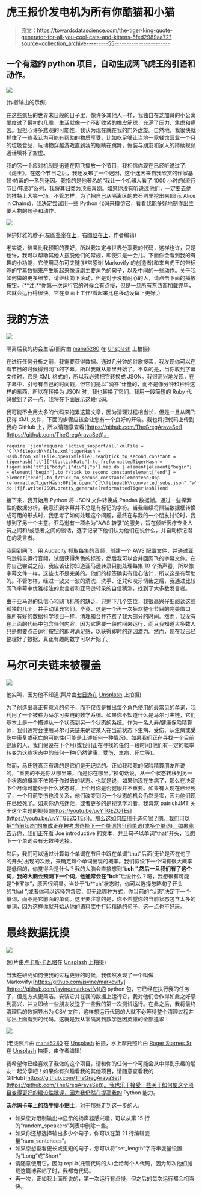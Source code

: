 # 虎王报价发电机为所有你酷猫和小猫

> 原文：<https://towardsdatascience.com/the-tiger-king-quote-generator-for-all-you-cool-cats-and-kittens-5fed2989aa72?source=collection_archive---------55----------------------->

## 一个有趣的 python 项目，自动生成网飞虎王的引语和动作。

![](img/573d47aa47cf896fce5674c7391cf45d.png)

(作者输出的示例)

在这些疯狂的世界末日般的日子里，像许多其他人一样，我独自在芝加哥的小公寓里度过了最初的几周，生活就像一个不断收紧的橡皮筋球，充满了压力、焦虑和痛苦。我担心许多悲观的可能性，我认为现在就在我的门外盘旋。自然地，我很快就抓住了一些我认为可能有帮助的物质享受，比如吃足够让当地一家餐馆营业一个月的垃圾食品，玩动物穿越游戏直到我的眼睛在跳舞，假装与朋友和家人的持续视频通话填补了空虚。

我的另一个应对机制是迅速在网飞播放一个节目，我相信你现在已经听说过了:《虎王》。在这个节目之后，我还发布了一个迷因，这个迷因来自我欣赏的作家基顿·帕蒂的一系列迷因。我指的是他著名的“我让一个机器人看了 1000 小时的(流行节目/电影)”系列，我将其归类为顶级喜剧。如果你没有听说过他们，一定要去他的推特上大笑一场。不管怎样，为了把自己从隔离区的岩石洞里挖出来(暗示 Alice in Chains)，我决定尝试用一些 Python 代码来模仿它，看看我能多好地制作出主要人物的句子和动作。

![](img/52d6fb0f34ec39c0136a2b032055ec5d.png)

保护好雅的脖子(左图[朴宰](https://unsplash.com/@jaehunpark?utm_source=unsplash&utm_medium=referral&utm_content=creditCopyText)在[上](https://unsplash.com/@garaya/likes?utm_source=unsplash&utm_medium=referral&utm_content=creditCopyText)，右图[赵](https://unsplash.com/@kivenzhao?utm_source=unsplash&utm_medium=referral&utm_content=creditCopyText)在[上](https://unsplash.com/@garaya/likes?utm_source=unsplash&utm_medium=referral&utm_content=creditCopyText)，作者编辑)

老实说，结果比我预期的要好，所以我决定与世界分享我的代码，这样也许，只是也许，我可以帮助其他人摆脱他们的常规，即使只是一会儿。下面你会看到我的有趣的小功能，它使用马尔可夫链(非常感谢 Markovify 的创造者)和来自虎王的带标签的字幕数据来产生听起来像该剧主要角色的句子，以及中间的一些动作。关于我如何做的更多细节，请继续向下滚动，但是对于没有耐心的人，请点击下面的播放按钮。(**注:**你第一次运行它的时候会有点慢，但是一旦所有东西都加载完毕，它就会运行得很快。它在桌面上工作/看起来比在移动设备上更好。)

# **我的方法**

![](img/b64f42abdfe323f402dc4f73ce8657e1.png)

隔离后我的约会生活(照片由 [mana5280](https://unsplash.com/@mana5280?utm_source=unsplash&utm_medium=referral&utm_content=creditCopyText) 在 [Unsplash](https://unsplash.com/@garaya/likes?utm_source=unsplash&utm_medium=referral&utm_content=creditCopyText) 上拍摄)

在进行任何分析之前，我需要获得数据。通过几分钟的谷歌搜索，我发现你可以在看节目的时候得到网飞的字幕，所以我就从那里开始了。不幸的是，当你收到字幕文件时，它是 XML 格式的，所以我必须把它转换成 JSON。我很高兴地发现，在字幕中，引号有自己的时间戳，但它们是以“滴答”计量的，而不是像分钟和秒钟这样的东西，所以在转换为 JSON 时，我也转换了它们。我用一段简短的 Ruby 代码做到了这一点，我将在下面展示这段代码。

我可能不会用太多的代码来拖累这篇文章，因为清理过程相当长，但是一旦从网飞获得 XML 文件，下面的步骤应该会让您有一个良好的开端。我也将把代码上传到我的 GitHub 上，所以请随意查看([https://github.com/TheGregArayaSet](https://github.com/TheGregArayaSet))。

```
require 'json'require 'active_support/all'xmlFile = "C:\\filepath\\file.xml"tigerHash = Hash.from_xml(File.open(xmlFile).read)tick_to_second_constant = tigerHash["tt"]["ttp:tickRate"].to_freformattedTigerHash = tigerHash["tt"]["body"]["div"]["p"].map do | element|element["begin"] = element["begin"].to_f/tick_to_second_constantelement["end"] = element["end"].to_f/tick_to_second_constantelementend;0pp reformattedTigerHash;0File.open("C:\\filepath\\converted_subs.json","w") do |f|f.write(JSON.pretty_generate(reformattedTigerHash))end
```

接下来，我开始用 Python 将 JSON 文件转换成 Pandas 数据帧。通过一些探索性的数据分析，我意识到字幕并不总是有标记的字符。当我继续将熊猫数据框转换成可用的形式时，我思考了如何处理这个问题，最终在与我的一个朋友讨论时，我想到了另一个主意。亚马逊有一项名为“AWS 转录”的服务，旨在倾听医疗专业人员之间和/或患者之间的谈话，逐字记录下他们认为他们在说什么，并自动标记潜在的发言者。

我回到网飞，用 Audacity 抓取每集的音频，创建一个 AWS 配置文件，并通过亚马逊转录运行音频，试图获得角色的标签，然后我可以合并回网飞的字幕文件。在你自己尝试之前，我应该让你知道亚马逊转录只能处理每集 10 个扬声器，所以像字幕文件一样，这些也不是完美的。他们的标签确实有信心估计，所以这是有帮助的。不管怎样，经过一波又一波的清洗、洗手、诅咒和咬牙切齿之后，我通过比较网飞字幕中优雅标注的发言者和亚马逊转录的自信猜测，找到了大多数发言者。

由于亚马逊的低信心和网飞标签的缺乏，只剩下几个空位，我很高兴仔细阅读这些孤独的几个，并手动填充它们。毕竟，这是一个再一次狂欢整个节目的完美借口。像所有好的数据科学项目一样，清理和合并花费了我大部分的时间。然而，我没有在上面的代码中包含任何内容，因为它需要一段时间来运行，而且我知道大多数人只是想要点击运行按钮的即时满足感，以获得即时的迷因潜力。然而，现在我已经整理好了数据，真正有趣的数学可以开始了。

# **马尔可夫链未被覆盖**

![](img/269e707b261f25d1b5175af8892a2ab9.png)

他尖叫，因为他不知道(照片由[七日游](https://unsplash.com/@seven_roadtrips_com?utm_source=unsplash&utm_medium=referral&utm_content=creditCopyText)在 [Unsplash](https://unsplash.com/@garaya/likes?utm_source=unsplash&utm_medium=referral&utm_content=creditCopyText) 上拍摄)

为了创造出真正有意义的句子，而不仅仅是推出每个角色使用的最常见的单词，我利用了一个被称为马尔可夫链的数学系统。如果你不知道什么是马尔可夫链，它们基本上是一个描述从一个状态到另一个状态的系统。作为一名人寿/健康保险精算师，我们通常会使用马尔可夫链来确定某人在当前状态下生病、受伤、从生病或受伤中康复或死亡的可能性(可能是上述任何一种情况)。如果我们正在寻找一个目前健康的人，我们假设在下个月(或我们正在寻找的任何一段时间)他们有一定的概率转变为这些状态中的任何一种(仍然健康、受伤、生病、死亡等)。

然而，马氏链真正有趣的是它们是无记忆的。正如我和我的保险精算朋友所说的，“重要的不是你从哪里来，而是你在哪里。”换句话说，从一个状态转移到另一个状态的概率不依赖于你过去的状态。也就是说，如果你现在生病了，那么在决定下个月你可能处于什么状态时，上个月你是否健康并不重要。如果有人现在已经死了，一个月前受伤也没关系，他们改变到另一个状态的机会仍然是零，因为他们现在已经死了。如果你仍然迷茫，或者更多的是视觉学习者，我喜欢 patrickJMT 关于这个主题的视频([https://youtu.be/uvYTGEZQTEs](https://youtu.be/uvYTGEZQTEs))。那么这如何应用于造句呢？嗯，我们可以把“当前状态”想象成正在被考虑选择下一个单词的当前单词(或多个单词)。如果我告诉你，我们正在看 Joe introductive 的文本，并且句子以单词“that”开头，我想下一个单词会有无数种选择。

然后，我们可以通过计算每个单词在节目中跟在单词“that”后面(无论是否在句子的开头)出现的次数，来确定每个单词出现的概率。我们假设下一个词有很大概率是低俗的，你觉得会是什么？我的大脑会直接想到“b**ch ”,然后一旦我们有了这个词，我的大脑会预测下一个词，他通常会在“b**ch”后说什么？嗯，我想很有可能是“卡罗尔”，原因很明显。当处于“b**ch”状态时，你可以选择忽略句子开头的“that ”,或者你可以选择包含它，但无论哪种方式，你当前的“状态”决定下一个单词，而不是它前面的单词。这里要注意的是，你不希望你的当前状态包含太多的单词，因为这样你就开始从你的语料库中打印精确的句子，这一点也不好玩。

# **最终数据抚摸**

![](img/ef150dc78ccd4276a6d2c5868ff54532.png)

(照片由[卢卡斯·卡瓦略](https://unsplash.com/@lukedbcarvalho?utm_source=unsplash&utm_medium=referral&utm_content=creditCopyText)在 [Unsplash](https://unsplash.com/@garaya/likes?utm_source=unsplash&utm_medium=referral&utm_content=creditCopyText) 上拍摄)

当我在研究如何使我的过程更好的时候，我偶然发现了一个叫做 Markovify([https://github.com/jsvine/markovify](https://github.com/jsvine/markovify))的 python 包，它已经在执行我的任务了，但是方式更简洁。安装它并在我的数据上运行它，我对他们合作得如此之好感到高兴，并立即给一些朋友发送了一些我的第一次测试运行。在此之后，我将最终清理后的数据导出为 CSV 文件，这样想运行代码的人就不必等待整个清理过程并写出上面看到的代码。这就是我从零隔离到数学迷因英雄的全部追求！

![](img/e5385c77c4fc44f8896df8e04a6bb9e9.png)

(老虎照片由 [mana5280](https://unsplash.com/@mana5280?utm_source=unsplash&utm_medium=referral&utm_content=creditCopyText) 在 [Unsplash](https://unsplash.com/@garaya/likes?utm_source=unsplash&utm_medium=referral&utm_content=creditCopyText) 拍摄，水上摩托照片由 [Roger Starnes Sr](https://unsplash.com/@rstar50?utm_source=unsplash&utm_medium=referral&utm_content=creditCopyText) 在 [Unsplash](https://unsplash.com/@garaya/likes?utm_source=unsplash&utm_medium=referral&utm_content=creditCopyText) 拍摄，由作者编辑)

我希望你已经喜欢了我做的这个项目，请和你的任何一个可能会从中得到乐趣的朋友一起分享吧！如果你有兴趣看我的其他项目，请随意查看我的 GitHub([https://github.com/TheGregArayaSet](https://github.com/TheGregArayaSet))。我也乐于接受一些关于如何使这个项目变得更好的建设性批评，因为我仍然在提高我的 Python 能力。

**沃尔玛卡车上的热牛排小贴士**，对于那些走到这一步的人:

*   如果您对限制输出中显示的扬声器感兴趣，可以从第 15 行的“random_speakers”列表中删除一些。
*   如果你还想选择输出多少个句子，你可以在第 21 行编辑变量“num_sentences”。
*   如果您想查看更长或更短的句子，您可以将“set_length”字符串变量设置为“Long”或“Short”
*   请随意使用它，因为 repl.it(托管代码的人)会给每个人代码，因为每次他们加载这篇博客帖子时，我都有代码。
*   再一次，正如我上面所说的，第一次运行有点慢，但之后的每次运行都会相当快。